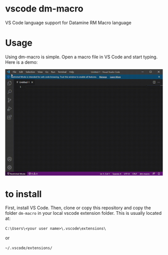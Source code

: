 # vscode dm-macro
VS Code language support for Datamine RM Macro language

# Usage
Using dm-macro is simple. Open a macro file in VS Code and start typing. Here is a demo: 

![Demo dm-macro](demo.gif)

# to install
First, install VS Code. Then, clone or copy this repository and copy the folder `dm-macro` 
in your local vscode extension folder. This is usually located at: 

```C:\Users\<your user name>\.vscode\extensions\```

or 

```~/.vscode/extensions/```
